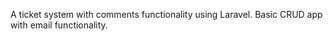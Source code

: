 A ticket system with comments functionality using Laravel. Basic CRUD app with email functionality.

